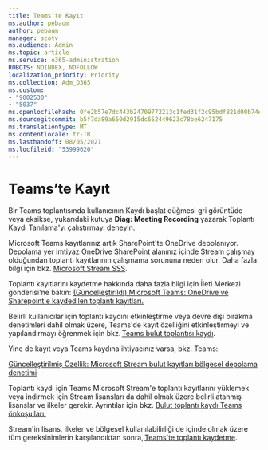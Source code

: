 ```yaml
---
title: Teams’te Kayıt
ms.author: pebaum
author: pebaum
manager: scotv
ms.audience: Admin
ms.topic: article
ms.service: o365-administration
ROBOTS: NOINDEX, NOFOLLOW
localization_priority: Priority
ms.collection: Adm_O365
ms.custom:
- "9002530"
- "5037"
ms.openlocfilehash: 0fe2b57e7dc443b24709772213c1fed31f2c95bdf821d00b74e9d166dc223410
ms.sourcegitcommit: b5f7da89a650d2915dc652449623c78be6247175
ms.translationtype: MT
ms.contentlocale: tr-TR
ms.lasthandoff: 08/05/2021
ms.locfileid: "53999620"
---
```

# <a name="recording-in-teams"></a>Teams’te Kayıt

Bir Teams toplantısında  kullanıcının Kaydı başlat düğmesi gri görüntüde veya eksikse, yukarıdaki kutuya **Diag: Meeting Recording** yazarak Toplantı Kaydı Tanılama'yı çalıştırmayı deneyin. 

Microsoft Teams kayıtlarınız artık SharePoint'te OneDrive depolanıyor. Depolama yer imtiyaz OneDrive SharePoint alanınız içinde Stream çalışmay olduğundan toplantı kayıtlarının çalışmama sorununa neden olur. Daha fazla bilgi için bkz. [Microsoft Stream SSS](/stream/faq#which-regions-does-microsoft-stream-host-my-data-in).

Toplantı kayıtlarını kaydetme hakkında daha fazla bilgi için İleti Merkezi gönderisi'ne bakın: [(Güncelleştirildi) Microsoft Teams: OneDrive ve Sharepoint'e kaydedilen toplantı kayıtları.](https://portal.microsoft.com/Adminportal/Home?ref=MessageCenter&id=MC222640)

Belirli kullanıcılar için toplantı kaydını etkinleştirme veya devre dışı bırakma denetimleri dahil olmak üzere, Teams'de kayıt özelliğini etkinleştirmeyi ve yapılandırmayı öğrenmek için bkz. [Teams bulut toplantısı kaydı](/microsoftteams/cloud-recording). 

Yine de kayıt veya Teams kaydına ihtiyacınız varsa, bkz. Teams: 

[Güncelleştirilmiş Özellik: Microsoft Stream bulut kayıtları bölgesel depolama denetimi](https://admin.microsoft.com/AdminPortal/Home#/MessageCenter?id=MC214327)

Toplantı kaydı için Teams Microsoft Stream'e toplantı kayıtlarını yüklemek veya indirmek için Stream lisansları da dahil olmak üzere belirli atanmış lisanslar ve ilkeler gerekir. Ayrıntılar için bkz. [Bulut toplantı kaydı Teams önkoşulları.](/microsoftteams/cloud-recording#prerequisites-for-teams-cloud-meeting-recording)

Stream'in lisans, ilkeler ve bölgesel kullanılabilirliği de içinde olmak üzere tüm gereksinimlerin karşılandıktan sonra, [Teams'te toplantı kaydetme](https://support.office.com/article/34dfbe7f-b07d-4a27-b4c6-de62f1348c24). 